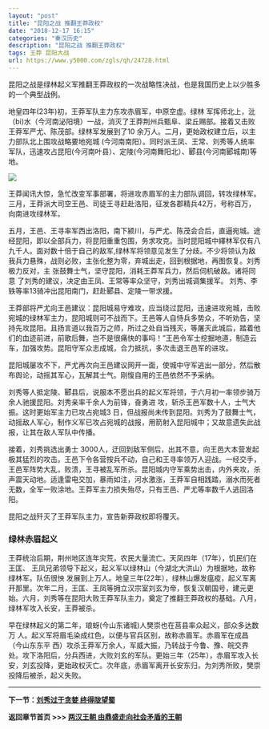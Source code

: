 ```yaml
---
layout: "post"
title: "昆阳之战 推翻王莽政权"
date: "2018-12-17 16:15"
categories: "秦汉历史"
description: "昆阳之战 推翻王莽政权"
tags: 王莽 昆阳大战
url: https://www.y5000.com/zgls/qh/24728.html
---
```






昆阳之战是绿林起义军推翻王莽政权的一次战略性决战，也是我国历史上以少胜多的一个典型战例。

地皇四年(23年)初，王莽军队主力东攻赤眉军，中原空虚。绿林
军挥师北上，沘（bi)水（今河南泌阳境）一战，消灭了王莽荆州兵甄阜、梁丘赐部。接着又击败王莽军严尤、陈茂部。绿林军发展到了10
余万人。二月，更始政权建立后，以主力部队北上围攻战略要地宛城
(今河南南阳）。同时派王凤、王常、刘秀等人统率军队，迅速攻占昆阳(今河南叶县）、定陵(今河南舞阳北）、郾县(今河南郾城南)等地。

![](https://img.y5000.com/uploads/allimg/170807/8-1FPG52220220.jpg)

王莽闻讯大惊，急忙改变军事部署，将进攻赤眉军的主力部队调回，转攻绿林军。三月，王莽派大司空王邑、司徒王寻赶赴洛阳，征发各郡精兵42万，号称百万，向南进攻绿林军。

五月，王邑、王寻率军西出洛阳，南下颍川，与严尤、陈茂会合后，直逼宛城。途经昆阳，即以全部兵力，将昆阳重重包围，务求攻克。当时昆阳城中繹林军仅有八九千人。面对数十倍于自己的敌军,绿林军将领意见发生了分歧。不少将领认为敌我兵力悬殊，战则必败，主张化整为零，弃城出走，回到根据地，再图恢复。刘秀极力反对，主
张鼓舞士气，坚守昆阳，消耗王莽军兵力，然后伺机破敌。诸将同意 了刘秀的建议，决定由王凤、王常等率众坚守，刘秀出城调集援军。
刘秀、李轶等率13骑冲出昆阳南门，赶赴郾县、定陵一带求援。

王莽部将严尤向王邑建议：昆阳城易守难攻，应当绕过昆阳，迅速进攻宛城，击败宛城的绿林军主力，昆阳城则可不战而下。王邑等人自恃兵多势众，不听劝告，坚持先攻昆阳。且扬言道以我百万之师，所过之处自当残灭，等屠灭此城后，踏着他们的血迹前进，前歌后舞，岂不是很痛快的事吗！”王邑令军士挖掘地道，制造云车，加强攻势。昆阳守军众志成城，合力抵抗，多次击退王邑军的进攻。

昆阳城屡攻不下，严尤再次向王邑建议网开一面，使城中守军逃出一部分，然后散布舆论，动摇其军心，瓦解其士气。刚愎自用的王邑依然不予采纳。

刘秀等人抵定陵、郾县后，说服本不愿出兵的起义军将领，于六月初一率领步骑万余人驰援昆阳。刘秀亲率千余人为前锋，奋勇进
攻，斩杀王邑军数十人，士气大振。这时更始军主力已攻占宛城3
日，但战报尚未传到昆阳。刘秀为了鼓舞士气，动摇敌人军心，制作义军已攻占宛城的战报，用箭射入昆阳城中；又故意遗失此战报，让其在敌人军队中传播。

接着，刘秀挑选出勇士
3000人，迂回到敌军侧后，出其不意，向王邑大本营发起极其猛烈的攻击。王邑下令各营按兵不动，自己和王寻率领万人迎战。一经交手，王邑军阵势大乱，败溃，王寻被乱军所杀。昆阳城内守军乘势出击，内外夹攻，杀声震天动地。适逢雷电交加，暴雨如注，河水激涨，王莽军自相践踏，溺水而死者无数，全军一败涂地。王莽军主力损失殆尽，只有王邑、严尤等率数千人逃回洛阳。

昆阳之战歼灭了王莽军队主力，宣告新莽政权即将覆灭。

###  绿林赤眉起义

王莽统治后期，荆州地区连年灾荒，农民大量流亡。天凤四年（17年），饥民们在王匡、
王凤兄弟领导下起义，起义军以绿林山（今湖北大洪山）为根据地，故称绿林军。队伍很怏
发展到上万人。地皇三年(22年），绿林山爆发瘟疫，起义军离开那里。次年二月，王匡、王凤等拥立汉宗室刘玄为帝，恢复汉朝国号，建元更始。六月，刘秀等在昆阳大败王莽军队主力，奠定了推翻王莽政权的基础。八月，绿林军攻入长安，王莽被杀。

早在绿林起义的第二年，琅蚜(今山东诸城)人樊崇也在莒县率众起义，部众多达数万 人。起义军将眉毛染成红色，以便与官兵区别，故称赤眉军。赤眉军在成昌（今山东东平
西）攻杀王莽军万余人，军威大振，乃转战于今鲁、豫、皖交界处。攻下洛阳后，分兵西进，大败刘玄的军队。更始三年（25年），赤眉军攻入长安，刘玄投降，更始政权灭亡。次年底，赤眉军离开长安东归，为刘秀所败，樊崇投降后被杀，起义失败。

* * *

**下一节：[刘秀过于贪婪 终得陇望蜀](https://www.y5000.com/zgls/qh/24730.html)**

**返回章节首页 >>> [两汉王朝 由鼎盛走向社会矛盾的王朝](https://www.y5000.com/zgls/qh/24924.html)**
